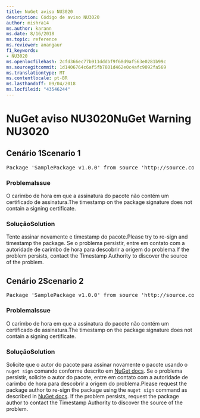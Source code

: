 ```yaml
---
title: NuGet aviso NU3020
description: Código de aviso NU3020
author: mishra14
ms.author: karann
ms.date: 8/16/2018
ms.topic: reference
ms.reviewer: anangaur
f1_keywords:
- NU3020
ms.openlocfilehash: 2cfd366ec77b911dddbf9f68d9af563e0281b99c
ms.sourcegitcommit: 1d1406764c6af5fb7801d462e0c4afc9092fa569
ms.translationtype: MT
ms.contentlocale: pt-BR
ms.lasthandoff: 09/04/2018
ms.locfileid: "43546244"
---
```

# <a name="nuget-warning-nu3020"></a><span data-ttu-id="4e197-103">NuGet aviso NU3020</span><span class="sxs-lookup"><span data-stu-id="4e197-103">NuGet Warning NU3020</span></span>

## <a name="scenario-1"></a><span data-ttu-id="4e197-104">Cenário 1</span><span class="sxs-lookup"><span data-stu-id="4e197-104">Scenario 1</span></span>

<pre>Package 'SamplePackage v1.0.0' from source 'http://source.com/index.json': The timestamp does not have a signing certificate.</pre>

### <a name="issue"></a><span data-ttu-id="4e197-105">Problema</span><span class="sxs-lookup"><span data-stu-id="4e197-105">Issue</span></span>

<span data-ttu-id="4e197-106">O carimbo de hora em que a assinatura do pacote não contém um certificado de assinatura.</span><span class="sxs-lookup"><span data-stu-id="4e197-106">The timestamp on the package signature does not contain a signing certificate.</span></span>


### <a name="solution"></a><span data-ttu-id="4e197-107">Solução</span><span class="sxs-lookup"><span data-stu-id="4e197-107">Solution</span></span>

<span data-ttu-id="4e197-108">Tente assinar novamente e timestamp do pacote.</span><span class="sxs-lookup"><span data-stu-id="4e197-108">Please try to re-sign and timestamp the package.</span></span> <span data-ttu-id="4e197-109">Se o problema persistir, entre em contato com a autoridade de carimbo de hora para descobrir a origem do problema.</span><span class="sxs-lookup"><span data-stu-id="4e197-109">If the problem persists, contact the Timestamp Authority to discover the source of the problem.</span></span>



## <a name="scenario-2"></a><span data-ttu-id="4e197-110">Cenário 2</span><span class="sxs-lookup"><span data-stu-id="4e197-110">Scenario 2</span></span>

<pre>Package 'SamplePackage v1.0.0' from source 'http://source.com/index.json': The primary signature's timestamp does not have a signing certificate.</pre>

### <a name="issue"></a><span data-ttu-id="4e197-111">Problema</span><span class="sxs-lookup"><span data-stu-id="4e197-111">Issue</span></span>

<span data-ttu-id="4e197-112">O carimbo de hora em que a assinatura do pacote não contém um certificado de assinatura.</span><span class="sxs-lookup"><span data-stu-id="4e197-112">The timestamp on the package signature does not contain a signing certificate.</span></span>


### <a name="solution"></a><span data-ttu-id="4e197-113">Solução</span><span class="sxs-lookup"><span data-stu-id="4e197-113">Solution</span></span>

<span data-ttu-id="4e197-114">Solicite que o autor do pacote para assinar novamente o pacote usando o `nuget sign` comando conforme descrito em [NuGet docs](https://docs.microsoft.com/en-us/nuget/create-packages/sign-a-package). Se o problema persistir, solicite o autor do pacote, entre em contato com a autoridade de carimbo de hora para descobrir a origem do problema.</span><span class="sxs-lookup"><span data-stu-id="4e197-114">Please request the package author to re-sign the package using the `nuget sign` command as described in [NuGet docs](https://docs.microsoft.com/en-us/nuget/create-packages/sign-a-package). If the problem persists, request the package author to contact the Timestamp Authority to discover the source of the problem.</span></span>


